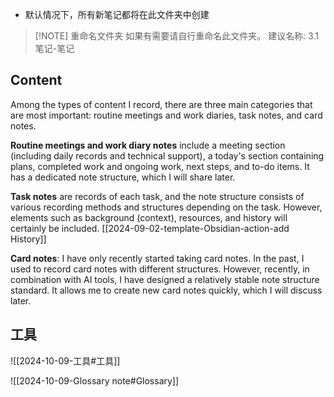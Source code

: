 - 默认情况下，所有新笔记都将在此文件夹中创建

> [!NOTE] 重命名文件夹
> 如果有需要请自行重命名此文件夹。
> 建议名称: 3.1 笔记-笔记

## Content

Among the types of content I record, there are three main categories that are most important: routine meetings and work diaries, task notes, and card notes.

**Routine meetings and work diary notes** include a meeting section (including daily records and technical support), a today's section containing plans, completed work and ongoing work, next steps, and to-do items. It has a dedicated note structure, which I will share later.

**Task notes** are records of each task, and the note structure consists of various recording methods and structures depending on the task. However, elements such as background (context), resources, and history will certainly be included. [[2024-09-02-template-Obsidian-action-add History]]

**Card notes**: I have only recently started taking card notes. In the past, I used to record card notes with different structures. However, recently, in combination with AI tools, I have designed a relatively stable note structure standard. It allows me to create new card notes quickly, which I will discuss later.

## 工具

![[2024-10-09-工具#工具]]

![[2024-10-09-Glossary note#Glossary]]
